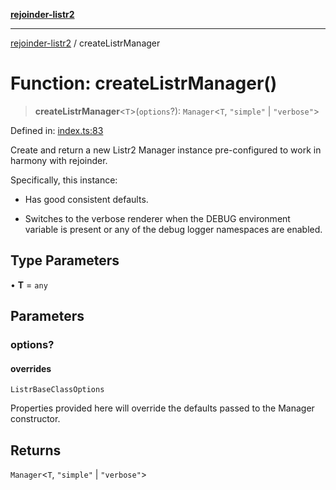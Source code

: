 [**rejoinder-listr2**](../README.md)

***

[rejoinder-listr2](../README.md) / createListrManager

# Function: createListrManager()

> **createListrManager**\<`T`\>(`options`?): `Manager`\<`T`, `"simple"` \| `"verbose"`\>

Defined in: [index.ts:83](https://github.com/Xunnamius/rejoinder/blob/133b4f924be655aa01a49d03e5d1594795ffe3bd/packages/listr2/src/index.ts#L83)

Create and return a new Listr2 Manager instance pre-configured to
work in harmony with rejoinder.

Specifically, this instance:

  - Has good consistent defaults.

  - Switches to the verbose renderer when the DEBUG environment variable is
    present or any of the debug logger namespaces are enabled.

## Type Parameters

• **T** = `any`

## Parameters

### options?

#### overrides

`ListrBaseClassOptions`

Properties provided here will override the defaults passed to the
Manager constructor.

## Returns

`Manager`\<`T`, `"simple"` \| `"verbose"`\>
